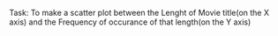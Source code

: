 Task: To make a scatter plot between the Lenght of Movie title(on the X axis) and the Frequency of occurance of that length(on the Y axis)